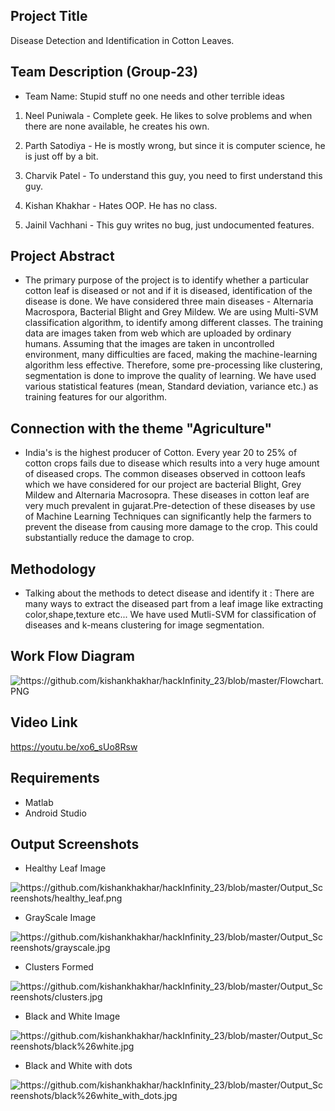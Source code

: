 
## Project Title
Disease Detection and Identification in Cotton Leaves.

## Team Description (Group-23)
- Team Name: Stupid stuff no one needs and other terrible ideas

1) Neel Puniwala - Complete geek. He likes to solve problems and when there are none available, he creates his own.

2) Parth Satodiya - He is mostly wrong, but since it is computer science, he is just off by a bit.

3) Charvik Patel - To understand this guy, you need to first understand this guy.

4) Kishan Khakhar - Hates OOP. He has no class.

5) Jainil Vachhani - This guy writes no bug, just undocumented features.


## Project Abstract
- The primary purpose of the project is to identify whether a particular cotton leaf is diseased or not and if it is
diseased, identification of the disease is done. We have considered three main diseases - Alternaria Macrospora, Bacterial Blight and Grey Mildew. We are using Multi-SVM classification algorithm, to identify among different classes. The training data
are images taken from web which are uploaded by ordinary humans. Assuming that the images are taken in uncontrolled environment, many difficulties are faced, making the machine-learning algorithm less effective. Therefore, some pre-processing like clustering, segmentation is done to improve the quality of learning. We have used various statistical features (mean,
Standard deviation, variance etc.) as training features for our algorithm.

## Connection with the theme "Agriculture"
- India's is the highest producer of Cotton. Every year 20 to 25% of cotton crops fails due to disease which results into a
very huge amount of diseased crops. The common diseases observed in cottoon leafs which we have considered for our project are bacterial Blight, Grey Mildew and Alternaria Macrosopra. These diseases in cotton leaf are very much prevalent in gujarat.Pre-detection of these diseases by use of Machine Learning Techniques can significantly help the farmers to prevent the disease from causing more damage to the crop. This could substantially reduce the damage to crop.
  
## Methodology
- Talking about the methods to detect disease and identify it :
 There are many ways to extract the diseased part from a leaf image like extracting color,shape,texture etc...
 We have used Mutli-SVM for classification of diseases and k-means clustering for image segmentation.

## Work Flow Diagram
<img src="https://github.com/kishankhakhar/hackInfinity_23/blob/master/Flowchart.PNG" alt="https://github.com/kishankhakhar/hackInfinity_23/blob/master/Flowchart.PNG">

## Video Link
https://youtu.be/xo6_sUo8Rsw


## Requirements
- Matlab 
- Android Studio

## Output Screenshots
- Healthy Leaf Image
<img src="https://github.com/kishankhakhar/hackInfinity_23/blob/master/Output_Screenshots/healthy_leaf.png" alt="https://github.com/kishankhakhar/hackInfinity_23/blob/master/Output_Screenshots/healthy_leaf.png">

- GrayScale Image
<img src="https://github.com/kishankhakhar/hackInfinity_23/blob/master/Output_Screenshots/grayscale.jpg" alt="https://github.com/kishankhakhar/hackInfinity_23/blob/master/Output_Screenshots/grayscale.jpg">

- Clusters Formed
<img src="https://github.com/kishankhakhar/hackInfinity_23/blob/master/Output_Screenshots/clusters.jpg" alt="https://github.com/kishankhakhar/hackInfinity_23/blob/master/Output_Screenshots/clusters.jpg">

- Black and White Image
<img src="https://github.com/kishankhakhar/hackInfinity_23/blob/master/Output_Screenshots/black%26white.jpg" alt="https://github.com/kishankhakhar/hackInfinity_23/blob/master/Output_Screenshots/black%26white.jpg">

- Black and White with dots
<img src="https://github.com/kishankhakhar/hackInfinity_23/blob/master/Output_Screenshots/black%26white_with_dots.jpg" alt="https://github.com/kishankhakhar/hackInfinity_23/blob/master/Output_Screenshots/black%26white_with_dots.jpg">
